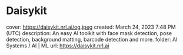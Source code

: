 # Daisykit

cover: https://daisykit.nrl.ai/og.jpeg
created: March 24, 2023 7:48 PM (UTC)
description: An easy AI toolkit with face mask detection, pose detection, background matting, barcode detection and more.
folder: AI Systems / AI | ML
url: https://daisykit.nrl.ai